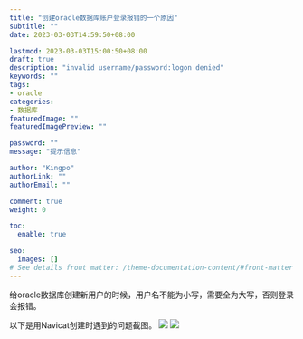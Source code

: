 ```yaml
---
title: "创建oracle数据库账户登录报错的一个原因"
subtitle: ""
date: 2023-03-03T14:59:50+08:00

lastmod: 2023-03-03T15:00:50+08:00
draft: true
description: "invalid username/password:logon denied"
keywords: ""
tags:
- oracle
categories:
- 数据库
featuredImage: ""
featuredImagePreview: ""

password: ""
message: "提示信息"

author: "Kingpo"
authorLink: ""
authorEmail: ""

comment: true
weight: 0

toc:
  enable: true

seo:
  images: []
# See details front matter: /theme-documentation-content/#front-matter
---
```


<!--more-->
给oracle数据库创建新用户的时候，用户名不能为小写，需要全为大写，否则登录会报错。

以下是用Navicat创建时遇到的问题截图。
![](https://s.imgkb.xyz/abcdocker/2023/03/03/3cf77e0e1ae81/3cf77e0e1ae81.png)
![](https://s.imgkb.xyz/abcdocker/2023/03/03/bcc9295ceb728/bcc9295ceb728.png)
